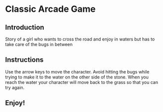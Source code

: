 # Classic Arcade Game
## Introduction
Story of a girl who wants to cross the road and enjoy in waters but has to take care of the bugs in between

## Instructions
Use the arrow keys to move the character. Avoid hitting the bugs while trying to make it to the water on the other side of the stone. When you reach the water your character will move back to the grass so that you can try again.

## Enjoy!
